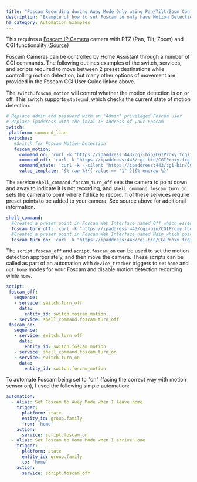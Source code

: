 ```yaml
---
title: "Foscam Recording during Away Mode Only using Pan/Tilt/Zoom Control and Motion Detection"
description: "Example of how to set Foscam to only have Motion Detection Recording while no one is home. When users are home the Foscam will indicate it is not recording by pointing down and away from users"
ha_category: Automation Examples
---
```


This requires a [Foscam IP Camera](/integrations/foscam) camera with PTZ (Pan, Tilt, Zoom) and CGI functionality ([Source](https://www.foscam.es/descarga/Foscam-IPCamera-CGI-User-Guide-AllPlatforms-2015.11.06.pdf)) 

Foscam Cameras can be controlled by Home Assistant through a number of CGI commands. 
The following outlines examples of the switch, services, and scripts required to move between 2 preset destinations while controlling motion detection, but many other options of movement are provided in the Foscam CGI User Guide linked above.

The `switch.foscam_motion` will control whether the motion detection is on or off. This switch supports `statecmd`, which checks the current state of motion detection.

```yaml
# Replace admin and password with an "Admin" privileged Foscam user
# Replace ipaddress with the local IP address of your Foscam
switch:
 platform: command_line
 switches:
   #Switch for Foscam Motion Detection
   foscam_motion:
     command_on: 'curl -k "https://ipaddress:443/cgi-bin/CGIProxy.fcgi?cmd=setMotionDetectConfig&isEnable=1&usr=admin&pwd=password"'
     command_off: 'curl -k "https://ipaddress:443/cgi-bin/CGIProxy.fcgi?cmd=setMotionDetectConfig&isEnable=0&usr=admin&pwd=password"'
     command_state: 'curl -k --silent "https://ipaddress:443/cgi-bin/CGIProxy.fcgi?cmd=getMotionDetectConfig&usr=admin&pwd=password" | grep -o "(?=<isEnable>).*?(?=</isEnable>)"'
     value_template: '{% raw %}{{ value == "1" }}{% endraw %}'
```

The service `shell_command.foscam_turn_off` sets the camera to point down and away to indicate it is not recording, and `shell_command.foscam_turn_on` sets the camera to point where I'd like to record. h of these services require preset points to be added to your camera. See source above for additional information.

```yaml
shell_command:
  #Created a preset point in Foscam Web Interface named Off which essentially points the camera down and away
  foscam_turn_off: 'curl -k "https://ipaddress:443/cgi-bin/CGIProxy.fcgi?cmd=ptzGotoPresetPoint&name=Off&usr=admin&pwd=password"'
  #Created a preset point in Foscam Web Interface named Main which points in the direction I would like to record
  foscam_turn_on: 'curl -k "https://ipaddress:443/cgi-bin/CGIProxy.fcgi?cmd=ptzGotoPresetPoint&name=Main&usr=admin&pwd=password"'
```

The `script.foscam_off` and `script.foscam_on` can be used to set the motion detection appropriately, and then move the camera. These scripts can be called as part of an automation with `device_tracker` triggers to set `home` and `not_home` modes for your Foscam and disable motion detection recording while `home`.

```yaml
script:
 foscam_off:
   sequence:
   - service: switch.turn_off
     data:
       entity_id: switch.foscam_motion
   - service: shell_command.foscam_turn_off
 foscam_on:
   sequence:
   - service: switch.turn_off
     data:
       entity_id: switch.foscam_motion
   - service: shell_command.foscam_turn_on
   - service: switch.turn_on
     data:
       entity_id: switch.foscam_motion
```

To automate Foscam being set to "on" (facing the correct way with motion sensor on), I used the following simple automation:

```yaml
automation:
  - alias: Set Foscam to Away Mode when I leave home
    trigger:
      platform: state
      entity_id: group.family
      from: 'home'
    action:
      service: script.foscam_on
  - alias: Set Foscam to Home Mode when I arrive Home
    trigger:
      platform: state
      entity_id: group.family
      to: 'home'
    action:
      service: script.foscam_off
```

